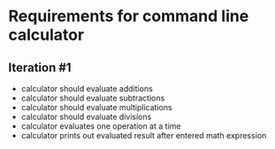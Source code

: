 # Requirements for command line calculator

## Iteration #1
 - calculator should evaluate additions
 - calculator should evaluate subtractions
 - calculator should evaluate multiplications
 - calculator should evaluate divisions
 - calculator evaluates one operation at a time
 - calculator prints out evaluated result after entered math expression
